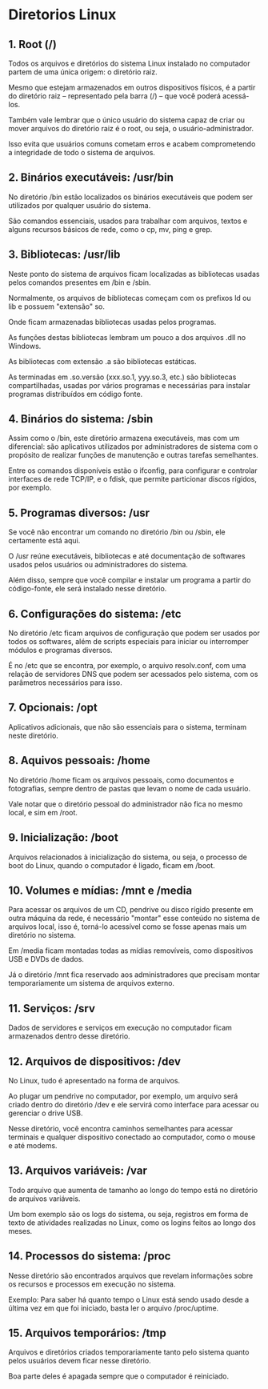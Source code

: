 # Diretorios Linux

## 1. Root (/) 

Todos os arquivos e diretórios do sistema Linux instalado no computador partem de uma única origem: o diretório raiz.  

Mesmo que estejam armazenados em outros dispositivos físicos, é a partir do diretório raiz – representado pela barra (/) – que você poderá acessá-los. 

Também vale lembrar que o único usuário do sistema capaz de criar ou mover arquivos do diretório raiz é o root, ou seja, o usuário-administrador.  

Isso evita que usuários comuns cometam erros e acabem comprometendo a integridade de todo o sistema de arquivos. 

## 2. Binários executáveis: /usr/bin 

No diretório /bin estão localizados os binários executáveis que podem ser utilizados por qualquer usuário do sistema.  

São comandos essenciais, usados para trabalhar com arquivos, textos e alguns recursos básicos de rede, como o cp, mv, ping e grep.  


## 3. Bibliotecas: /usr/lib 

Neste ponto do sistema de arquivos ficam localizadas as bibliotecas usadas pelos comandos presentes em /bin e /sbin.  

Normalmente, os arquivos de bibliotecas começam com os prefixos ld ou lib e possuem "extensão" so. 

Onde ficam armazenadas bibliotecas usadas pelos programas.  

As funções destas bibliotecas lembram um pouco a dos arquivos .dll no Windows.  

As bibliotecas com extensão .a são bibliotecas estáticas.  

As terminadas em .so.versão (xxx.so.1, yyy.so.3, etc.) são bibliotecas compartilhadas, usadas por vários programas e necessárias para instalar programas distribuídos em código fonte. 


## 4. Binários do sistema: /sbin 

Assim como o /bin, este diretório armazena executáveis, mas com um diferencial: são aplicativos utilizados por administradores de sistema com o propósito de realizar funções de manutenção e outras tarefas semelhantes.  

Entre os comandos disponíveis estão o ifconfig, para configurar e controlar interfaces de rede TCP/IP, e o fdisk, que permite particionar discos rígidos, por exemplo. 


## 5. Programas diversos: /usr 

Se você não encontrar um comando no diretório /bin ou /sbin, ele certamente está aqui.  

O /usr reúne executáveis, bibliotecas e até documentação de softwares usados pelos usuários ou administradores do sistema.  

Além disso, sempre que você compilar e instalar um programa a partir do código-fonte, ele será instalado nesse diretório. 


## 6. Configurações do sistema: /etc 

No diretório /etc ficam arquivos de configuração que podem ser usados por todos os softwares, além de scripts especiais para iniciar ou interromper módulos e programas diversos.  

É no /etc que se encontra, por exemplo, o arquivo resolv.conf, com uma relação de servidores DNS que podem ser acessados pelo sistema, com os parâmetros necessários para isso. 


## 7. Opcionais: /opt 

Aplicativos adicionais, que não são essenciais para o sistema, terminam neste diretório. 


## 8. Aquivos pessoais: /home 

No diretório /home ficam os arquivos pessoais, como documentos e fotografias, sempre dentro de pastas que levam o nome de cada usuário.  

Vale notar que o diretório pessoal do administrador não fica no mesmo local, e sim em /root. 


## 9. Inicialização: /boot 

Arquivos relacionados à inicialização do sistema, ou seja, o processo de boot do Linux, quando o computador é ligado, ficam em /boot. 


## 10. Volumes e mídias: /mnt e /media 

Para acessar os arquivos de um CD, pendrive ou disco rígido presente em outra máquina da rede, é necessário "montar" esse conteúdo no sistema de arquivos local, isso é, torná-lo acessível como se fosse apenas mais um diretório no sistema. 

Em /media ficam montadas todas as mídias removíveis, como dispositivos USB e DVDs de dados.  

Já o diretório /mnt fica reservado aos administradores que precisam montar temporariamente um sistema de arquivos externo. 


## 11. Serviços: /srv 

Dados de servidores e serviços em execução no computador ficam armazenados dentro desse diretório. 


## 12. Arquivos de dispositivos: /dev 

No Linux, tudo é apresentado na forma de arquivos.  

Ao plugar um pendrive no computador, por exemplo, um arquivo será criado dentro do diretório /dev e ele servirá como interface para acessar ou gerenciar o drive USB. 

Nesse diretório, você encontra caminhos semelhantes para acessar terminais e qualquer dispositivo conectado ao computador, como o mouse e até modems. 


## 13. Arquivos variáveis: /var 

Todo arquivo que aumenta de tamanho ao longo do tempo está no diretório de arquivos variáveis.  

Um bom exemplo são os logs do sistema, ou seja, registros em forma de texto de atividades realizadas no Linux, como os logins feitos ao longo dos meses. 


## 14. Processos do sistema: /proc 

Nesse diretório são encontrados arquivos que revelam informações sobre os recursos e processos em execução no sistema.  

Exemplo: Para saber há quanto tempo o Linux está sendo usado desde a última vez em que foi iniciado, basta ler o arquivo /proc/uptime. 


## 15. Arquivos temporários: /tmp 

Arquivos e diretórios criados temporariamente tanto pelo sistema quanto pelos usuários devem ficar nesse diretório.  

Boa parte deles é apagada sempre que o computador é reiniciado. 
